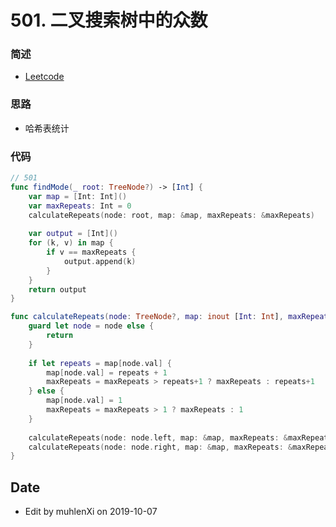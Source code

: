 # 501. 二叉搜索树中的众数

### 简述

- [Leetcode](https://leetcode-cn.com/problems/find-mode-in-binary-search-tree/)

### 思路

- 哈希表统计

### 代码

```swift
// 501
func findMode(_ root: TreeNode?) -> [Int] {
    var map = [Int: Int]()
    var maxRepeats: Int = 0
    calculateRepeats(node: root, map: &map, maxRepeats: &maxRepeats)
    
    var output = [Int]()
    for (k, v) in map {
        if v == maxRepeats {
            output.append(k)
        }
    }
    return output
}

func calculateRepeats(node: TreeNode?, map: inout [Int: Int], maxRepeats: inout Int) {
    guard let node = node else {
        return
    }
    
    if let repeats = map[node.val] {
        map[node.val] = repeats + 1
        maxRepeats = maxRepeats > repeats+1 ? maxRepeats : repeats+1
    } else {
        map[node.val] = 1
        maxRepeats = maxRepeats > 1 ? maxRepeats : 1
    }
    
    calculateRepeats(node: node.left, map: &map, maxRepeats: &maxRepeats)
    calculateRepeats(node: node.right, map: &map, maxRepeats: &maxRepeats)
}
```

## Date

- Edit by muhlenXi on 2019-10-07